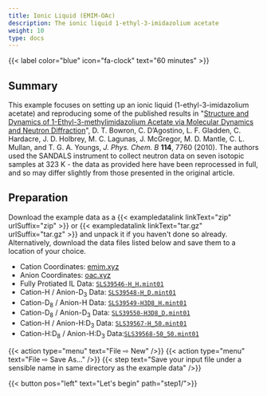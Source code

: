 ```yaml
---
title: Ionic Liquid (EMIM-OAc)
description: The ionic liquid 1-ethyl-3-imidazolium acetate
weight: 10
type: docs
---
```


{{< label color="blue" icon="fa-clock" text="60 minutes" >}}

## Summary

This example focuses on setting up an ionic liquid (1-ethyl-3-imidazolium acetate) and reproducing some of the published results in "[Structure and Dynamics of 1-Ethyl-3-methylimidazolium Acetate via Molecular Dynamics and Neutron Diffraction](https://doi.org/10.1021/jp102180q)", D. T. Bowron, C. D’Agostino, L. F. Gladden, C. Hardacre, J. D. Holbrey, M. C. Lagunas, J. McGregor, M. D. Mantle, C. L. Mullan, and T. G. A. Youngs, _J. Phys. Chem. B_ **114**, 7760 (2010). The authors used the SANDALS instrument to collect neutron data on seven isotopic samples at 323 K - the data as provided here have been reprocessed in full, and so may differ slightly from those presented in the original article.

## Preparation

Download the example data as a {{< exampledatalink linkText="zip" urlSuffix="zip" >}} or {{< exampledatalink linkText="tar.gz" urlSuffix="tar.gz" >}} and unpack it if you haven't done so already. Alternatively, download the data files listed below and save them to a location of your choice.

- Cation Coordinates: [emim.xyz](https://raw.githubusercontent.com/disorderedmaterials/dissolve/develop/examples/emim-oac/species/emim.xyz)
- Anion Coordinates: [oac.xyz](https://raw.githubusercontent.com/disorderedmaterials/dissolve/develop/examples/emim-oac/species/oac.xyz)
- Fully Protiated IL Data: [`SLS39546-H_H.mint01`](https://raw.githubusercontent.com/disorderedmaterials/dissolve/develop/examples/emim-oac/data/SLS39546-H_H.mint01)
- Cation-H / Anion-D<sub>3</sub> Data: [`SLS39548-H_D.mint01`](https://raw.githubusercontent.com/disorderedmaterials/dissolve/develop/examples/emim-oac/data/SLS39548-H_D.mint01)
- Cation-D<sub>8</sub> / Anion-H Data: [`SLS39549-H3D8_H.mint01`](https://raw.githubusercontent.com/disorderedmaterials/dissolve/develop/examples/emim-oac/data/SLS39549-H3D8_H.mint01)
- Cation-D<sub>8</sub> / Anion-D<sub>3</sub> Data: [`SLS39550-H3D8_D.mint01`](https://raw.githubusercontent.com/disorderedmaterials/dissolve/develop/examples/emim-oac/data/SLS39550-H3D8_D.mint01)
- Cation-H / Anion-H:D<sub>3</sub> Data: [`SLS39567-H_50.mint01`](https://raw.githubusercontent.com/disorderedmaterials/dissolve/develop/examples/emim-oac/data/SLS39567-H_50.mint01)
- Cation-H:D<sub>8</sub> / Anion-H:D<sub>3</sub> Data:[`SLS39568-50_50.mint01`](https://raw.githubusercontent.com/disorderedmaterials/dissolve/develop/examples/emim-oac/data/SLS39568-50_50.mint01)

{{< action type="menu" text="File &#8680; New" />}}
{{< action type="menu" text="File &#8680; Save As..." />}}
{{< step text="Save your input file under a sensible name in same directory as the example data" />}}

{{< button pos="left" text="Let's begin" path="step1/">}}
